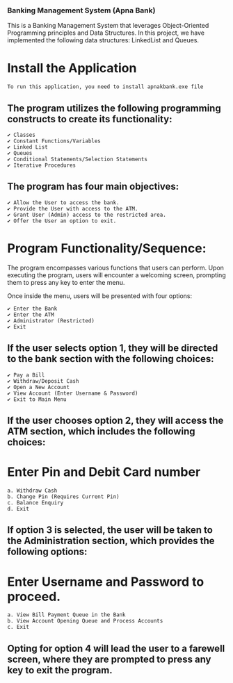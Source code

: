 ### Banking Management System (Apna Bank)
This is a Banking Management System that leverages Object-Oriented Programming principles and Data Structures. In this project, we have implemented the following data structures: LinkedList and Queues.
# Install the Application
    To run this application, you need to install apnakbank.exe file
## The program utilizes the following programming constructs to create its functionality:
    ✔️ Classes
    ✔️ Constant Functions/Variables
    ✔️ Linked List
    ✔️ Queues
    ✔️ Conditional Statements/Selection Statements
    ✔️ Iterative Procedures

## The program has four main objectives:

    ✔️ Allow the User to access the bank.
    ✔️ Provide the User with access to the ATM.
    ✔️ Grant User (Admin) access to the restricted area.
    ✔️ Offer the User an option to exit.

# Program Functionality/Sequence:

The program encompasses various functions that users can perform. Upon executing the program, users will encounter a welcoming screen, prompting them to press any key to enter the menu.

Once inside the menu, users will be presented with four options:

    ✔️ Enter the Bank
    ✔️ Enter the ATM
    ✔️ Administrator (Restricted)
    ✔️ Exit

## If the user selects option 1, they will be directed to the bank section with the following choices:

    ✔️ Pay a Bill
    ✔️ Withdraw/Deposit Cash
    ✔️ Open a New Account
    ✔️ View Account (Enter Username & Password)
    ✔️ Exit to Main Menu

## If the user chooses option 2, they will access the ATM section, which includes the following choices:


# Enter Pin and Debit Card number
    a. Withdraw Cash
    b. Change Pin (Requires Current Pin)
    c. Balance Enquiry
    d. Exit
    
## If option 3 is selected, the user will be taken to the Administration section, which provides the following options:


# Enter Username and Password to proceed.
    a. View Bill Payment Queue in the Bank
    b. View Account Opening Queue and Process Accounts
    c. Exit
    
## Opting for option 4 will lead the user to a farewell screen, where they are prompted to press any key to exit the program.





